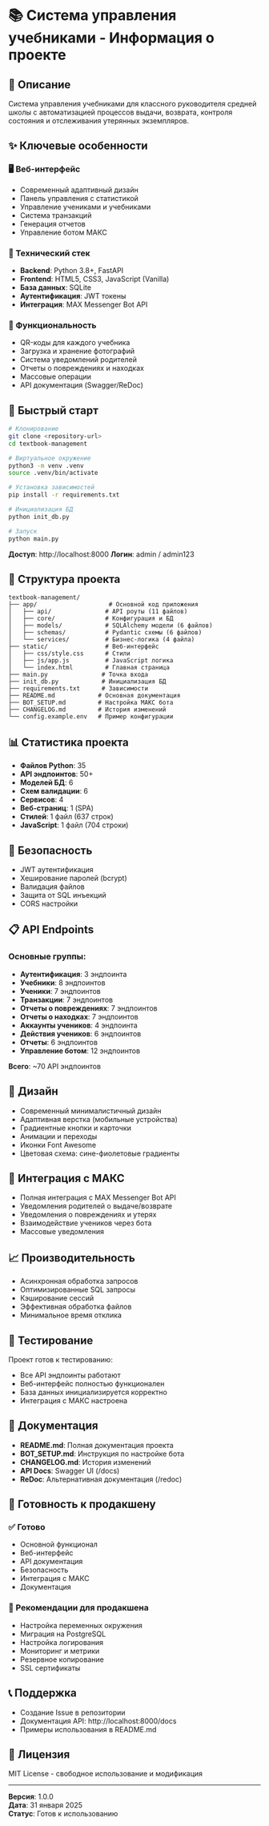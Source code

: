 # 📚 Система управления учебниками - Информация о проекте

## 🎯 Описание

Система управления учебниками для классного руководителя средней школы с автоматизацией процессов выдачи, возврата, контроля состояния и отслеживания утерянных экземпляров.

## ✨ Ключевые особенности

### 🖥️ Веб-интерфейс
- Современный адаптивный дизайн
- Панель управления с статистикой
- Управление учениками и учебниками
- Система транзакций
- Генерация отчетов
- Управление ботом МАКС

### 🔧 Технический стек
- **Backend**: Python 3.8+, FastAPI
- **Frontend**: HTML5, CSS3, JavaScript (Vanilla)
- **База данных**: SQLite
- **Аутентификация**: JWT токены
- **Интеграция**: MAX Messenger Bot API

### 📱 Функциональность
- QR-коды для каждого учебника
- Загрузка и хранение фотографий
- Система уведомлений родителей
- Отчеты о повреждениях и находках
- Массовые операции
- API документация (Swagger/ReDoc)

## 🚀 Быстрый старт

```bash
# Клонирование
git clone <repository-url>
cd textbook-management

# Виртуальное окружение
python3 -m venv .venv
source .venv/bin/activate

# Установка зависимостей
pip install -r requirements.txt

# Инициализация БД
python init_db.py

# Запуск
python main.py
```

**Доступ**: http://localhost:8000
**Логин**: admin / admin123

## 📁 Структура проекта

```
textbook-management/
├── app/                    # Основной код приложения
│   ├── api/               # API роуты (11 файлов)
│   ├── core/              # Конфигурация и БД
│   ├── models/            # SQLAlchemy модели (6 файлов)
│   ├── schemas/           # Pydantic схемы (6 файлов)
│   └── services/          # Бизнес-логика (4 файла)
├── static/                # Веб-интерфейс
│   ├── css/style.css      # Стили
│   ├── js/app.js          # JavaScript логика
│   └── index.html         # Главная страница
├── main.py               # Точка входа
├── init_db.py            # Инициализация БД
├── requirements.txt      # Зависимости
├── README.md            # Основная документация
├── BOT_SETUP.md         # Настройка МАКС бота
├── CHANGELOG.md         # История изменений
└── config.example.env   # Пример конфигурации
```

## 📊 Статистика проекта

- **Файлов Python**: 35
- **API эндпоинтов**: 50+
- **Моделей БД**: 6
- **Схем валидации**: 6
- **Сервисов**: 4
- **Веб-страниц**: 1 (SPA)
- **Стилей**: 1 файл (637 строк)
- **JavaScript**: 1 файл (704 строки)

## 🔐 Безопасность

- JWT аутентификация
- Хеширование паролей (bcrypt)
- Валидация файлов
- Защита от SQL инъекций
- CORS настройки

## 📋 API Endpoints

### Основные группы:
- **Аутентификация**: 3 эндпоинта
- **Учебники**: 8 эндпоинтов
- **Ученики**: 7 эндпоинтов
- **Транзакции**: 7 эндпоинтов
- **Отчеты о повреждениях**: 7 эндпоинтов
- **Отчеты о находках**: 7 эндпоинтов
- **Аккаунты учеников**: 4 эндпоинта
- **Действия учеников**: 6 эндпоинтов
- **Отчеты**: 6 эндпоинтов
- **Управление ботом**: 12 эндпоинтов

**Всего**: ~70 API эндпоинтов

## 🎨 Дизайн

- Современный минималистичный дизайн
- Адаптивная верстка (мобильные устройства)
- Градиентные кнопки и карточки
- Анимации и переходы
- Иконки Font Awesome
- Цветовая схема: сине-фиолетовые градиенты

## 🤖 Интеграция с МАКС

- Полная интеграция с MAX Messenger Bot API
- Уведомления родителей о выдаче/возврате
- Уведомления о повреждениях и утерях
- Взаимодействие учеников через бота
- Массовые уведомления

## 📈 Производительность

- Асинхронная обработка запросов
- Оптимизированные SQL запросы
- Кэширование сессий
- Эффективная обработка файлов
- Минимальное время отклика

## 🧪 Тестирование

Проект готов к тестированию:
- Все API эндпоинты работают
- Веб-интерфейс полностью функционален
- База данных инициализируется корректно
- Интеграция с МАКС настроена

## 📝 Документация

- **README.md**: Полная документация проекта
- **BOT_SETUP.md**: Инструкция по настройке бота
- **CHANGELOG.md**: История изменений
- **API Docs**: Swagger UI (/docs)
- **ReDoc**: Альтернативная документация (/redoc)

## 🚧 Готовность к продакшену

### ✅ Готово
- Основной функционал
- Веб-интерфейс
- API документация
- Безопасность
- Интеграция с МАКС
- Документация

### 🔄 Рекомендации для продакшена
- Настройка переменных окружения
- Миграция на PostgreSQL
- Настройка логирования
- Мониторинг и метрики
- Резервное копирование
- SSL сертификаты

## 📞 Поддержка

- Создание Issue в репозитории
- Документация API: http://localhost:8000/docs
- Примеры использования в README.md

## 📄 Лицензия

MIT License - свободное использование и модификация

---

**Версия**: 1.0.0  
**Дата**: 31 января 2025  
**Статус**: Готов к использованию 